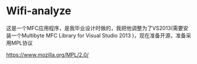 Wifi-analyze
============

这是一个MFC应用程序，是我毕业设计时做的，我把他调整为了VS2013(需要安装一个Multibyte MFC Library for Visual Studio 2013 )，现在准备开源，准备采用MPL协议


<https://www.mozilla.org/MPL/2.0/>

